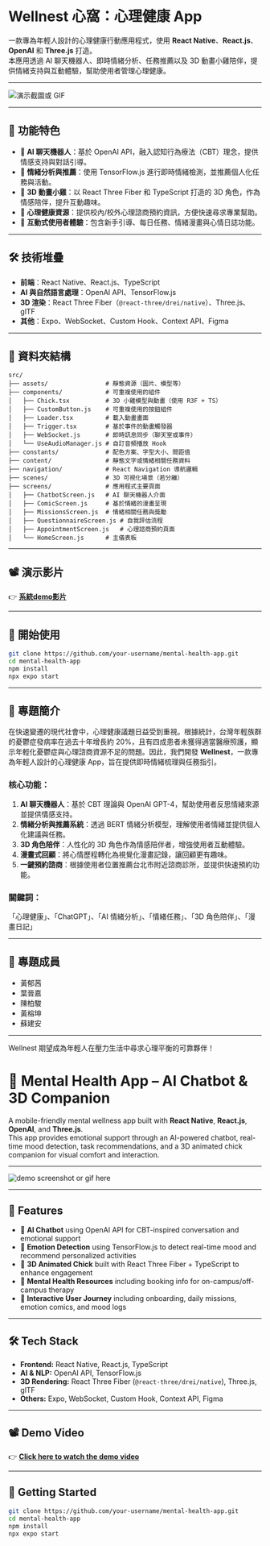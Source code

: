 # Wellnest 心窩：心理健康 App

一款專為年輕人設計的心理健康行動應用程式，使用 **React Native**、**React.js**、**OpenAI** 和 **Three.js** 打造。  
本應用透過 AI 聊天機器人、即時情緒分析、任務推薦以及 3D 動畫小雞陪伴，提供情緒支持與互動體驗，幫助使用者管理心理健康。

---

![演示截圖或 GIF](./assets/demo.gif)

---

## 🚀 功能特色

- 💬 **AI 聊天機器人**：基於 OpenAI API，融入認知行為療法（CBT）理念，提供情感支持與對話引導。
- 🎯 **情緒分析與推薦**：使用 TensorFlow.js 進行即時情緒檢測，並推薦個人化任務與活動。
- 🐣 **3D 動畫小雞**：以 React Three Fiber 和 TypeScript 打造的 3D 角色，作為情感陪伴，提升互動趣味。
- 📄 **心理健康資源**：提供校內/校外心理諮商預約資訊，方便快速尋求專業幫助。
- 🧭 **互動式使用者體驗**：包含新手引導、每日任務、情緒漫畫與心情日誌功能。

---

## 🛠 技術堆疊

- **前端**：React Native、React.js、TypeScript
- **AI 與自然語言處理**：OpenAI API、TensorFlow.js
- **3D 渲染**：React Three Fiber（`@react-three/drei/native`）、Three.js、glTF
- **其他**：Expo、WebSocket、Custom Hook、Context API、Figma

---

## 📁 資料夾結構

```
src/
├── assets/                # 靜態資源（圖片、模型等）
├── components/            # 可重複使用的組件
│   ├── Chick.tsx          # 3D 小雞模型與動畫（使用 R3F + TS）
│   ├── CustomButton.js    # 可重複使用的按鈕組件
│   ├── Loader.tsx         # 載入動畫畫面
│   ├── Trigger.tsx        # 基於事件的動畫觸發器
│   ├── WebSocket.js       # 即時訊息同步（聊天室或事件）
│   └── UseAudioManager.js # 自訂音頻播放 Hook
├── constants/             # 配色方案、字型大小、間距值
├── content/               # 靜態文字或情緒相關任務資料
├── navigation/            # React Navigation 導航邏輯
├── scenes/                # 3D 可視化場景（若分離）
├── screens/               # 應用程式主要頁面
│   ├── ChatbotScreen.js   # AI 聊天機器人介面
│   ├── ComicScreen.js     # 基於情緒的漫畫呈現
│   ├── MissionsScreen.js  # 情緒相關任務與獎勵
│   ├── QuestionnaireScreen.js # 自我評估流程
│   ├── AppointmentScreen.js   # 心理諮商預約頁面
│   └── HomeScreen.js      # 主儀表板
```

---

## 📽 演示影片

👉 **[系統demo影片](https://drive.google.com/file/d/1qi08N-vroGFlp0b__W9Z201iuonssLNx/view?usp=sharing)**  

---

## 🔧 開始使用

```bash
git clone https://github.com/your-username/mental-health-app.git
cd mental-health-app
npm install
npx expo start
```

---

## 📖 專題簡介

在快速變遷的現代社會中，心理健康議題日益受到重視。根據統計，台灣年輕族群的憂鬱症發病率在過去十年增長約 20%，且有四成患者未獲得適當醫療照護，顯示年輕化憂鬱症與心理諮商資源不足的問題。因此，我們開發 **Wellnest**，一款專為年輕人設計的心理健康 App，旨在提供即時情緒梳理與任務指引。

### 核心功能：
1. **AI 聊天機器人**：基於 CBT 理論與 OpenAI GPT-4，幫助使用者反思情緒來源並提供情感支持。
2. **情緒分析與推薦系統**：透過 BERT 情緒分析模型，理解使用者情緒並提供個人化建議與任務。
3. **3D 角色陪伴**：人性化的 3D 角色作為情感陪伴者，增強使用者互動體驗。
4. **漫畫式回顧**：將心情歷程轉化為視覺化漫畫記錄，讓回顧更有趣味。
5. **一鍵預約諮商**：根據使用者位置推薦台北市附近諮商診所，並提供快速預約功能。

### 關鍵詞：
「心理健康」、「ChatGPT」、「AI 情緒分析」、「情緒任務」、「3D 角色陪伴」、「漫畫日記」

---

## 👥 專題成員
- 黃郁茜
- 葉晉嘉
- 陳柏駿
- 黃榕坤
- 蘇建安

---

Wellnest 期望成為年輕人在壓力生活中尋求心理平衡的可靠夥伴！


# 🧠 Mental Health App – AI Chatbot & 3D Companion

A mobile-friendly mental wellness app built with **React Native**, **React.js**, **OpenAI**, and **Three.js**.  
This app provides emotional support through an AI-powered chatbot, real-time mood detection, task recommendations, and a 3D animated chick companion for visual comfort and interaction.

---

![demo screenshot or gif here](./assets/demo.gif)

---

## 🚀 Features

- 💬 **AI Chatbot** using OpenAI API for CBT-inspired conversation and emotional support
- 🎯 **Emotion Detection** using TensorFlow.js to detect real-time mood and recommend personalized activities
- 🐣 **3D Animated Chick** built with React Three Fiber + TypeScript to enhance engagement
- 📄 **Mental Health Resources** including booking info for on-campus/off-campus therapy
- 🧭 **Interactive User Journey** including onboarding, daily missions, emotion comics, and mood logs

---

## 🛠 Tech Stack

- **Frontend:** React Native, React.js, TypeScript
- **AI & NLP:** OpenAI API, TensorFlow.js
- **3D Rendering:** React Three Fiber (`@react-three/drei/native`), Three.js, glTF
- **Others:** Expo, WebSocket, Custom Hook, Context API, Figma
---

## 📽 Demo Video

👉 **[Click here to watch the demo video](https://drive.google.com/file/d/1qi08N-vroGFlp0b__W9Z201iuonssLNx/view?usp=sharing)**  

---

## 🔧 Getting Started

```bash
git clone https://github.com/your-username/mental-health-app.git
cd mental-health-app
npm install
npx expo start
